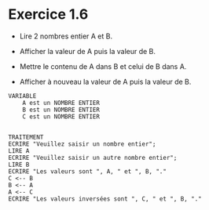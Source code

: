 # Exercice 1.6

- Lire 2 nombres entier A et B.

- Afficher la valeur de A puis la valeur de B.

- Mettre le contenu de A dans B et celui de B dans A.

- Afficher à nouveau la valeur de A puis la valeur de B.

```
VARIABLE
    A est un NOMBRE ENTIER
    B est un NOMBRE ENTIER
    C est un NOMBRE ENTIER
    

TRAITEMENT
ECRIRE "Veuillez saisir un nombre entier";
LIRE A
ECRIRE "Veuillez saisir un autre nombre entier";
LIRE B
ECRIRE "Les valeurs sont ", A, " et ", B, "."
C <-- B
B <-- A
A <-- C
ECRIRE "Les valeurs inversées sont ", C, " et ", B, "."
```